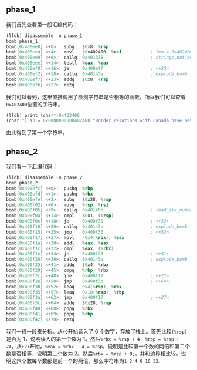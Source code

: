 ## phase_1

我们首先查看第一段汇编代码：

```asm
(lldb) disassemble -n phase_1
bomb`phase_1:
bomb[0x400ee0] <+0>:  subq   $0x8, %rsp
bomb[0x400ee4] <+4>:  movl   $0x402400, %esi           ; imm = 0x402400
bomb[0x400ee9] <+9>:  callq  0x401338                  ; strings_not_equal
bomb[0x400eee] <+14>: testl  %eax, %eax
bomb[0x400ef0] <+16>: je     0x400ef7                  ; <+23>
bomb[0x400ef2] <+18>: callq  0x40143a                  ; explode_bomb
bomb[0x400ef7] <+23>: addq   $0x8, %rsp
bomb[0x400efb] <+27>: retq
```

我们可以看到，这里直接调用了检测字符串是否相等的函数，所以我们可以查看`0x402400`位置的字符串。

```asm
(lldb) print (char*)0x402400
(char *) $3 = 0x0000000000402400 "Border relations with Canada have never been better."
```

由此得到了第一个字符串。

## phase_2

我们看一下汇编代码：

```asm
(lldb) disassemble -n phase_2
bomb`phase_2:
bomb[0x400efc] <+0>:  pushq  %rbp
bomb[0x400efd] <+1>:  pushq  %rbx
bomb[0x400efe] <+2>:  subq   $0x28, %rsp
bomb[0x400f02] <+6>:  movq   %rsp, %rsi
bomb[0x400f05] <+9>:  callq  0x40145c                  ; read_six_numbers
bomb[0x400f0a] <+14>: cmpl   $0x1, (%rsp)
bomb[0x400f0e] <+18>: je     0x400f30                  ; <+52>
bomb[0x400f10] <+20>: callq  0x40143a                  ; explode_bomb
bomb[0x400f15] <+25>: jmp    0x400f30                  ; <+52>
bomb[0x400f17] <+27>: movl   -0x4(%rbx), %eax
bomb[0x400f1a] <+30>: addl   %eax, %eax
bomb[0x400f1c] <+32>: cmpl   %eax, (%rbx)
bomb[0x400f1e] <+34>: je     0x400f25                  ; <+41>
bomb[0x400f20] <+36>: callq  0x40143a                  ; explode_bomb
bomb[0x400f25] <+41>: addq   $0x4, %rbx
bomb[0x400f29] <+45>: cmpq   %rbp, %rbx
bomb[0x400f2c] <+48>: jne    0x400f17                  ; <+27>
bomb[0x400f2e] <+50>: jmp    0x400f3c                  ; <+64>
bomb[0x400f30] <+52>: leaq   0x4(%rsp), %rbx
bomb[0x400f35] <+57>: leaq   0x18(%rsp), %rbp
bomb[0x400f3a] <+62>: jmp    0x400f17                  ; <+27>
bomb[0x400f3c] <+64>: addq   $0x28, %rsp
bomb[0x400f40] <+68>: popq   %rbx
bomb[0x400f41] <+69>: popq   %rbp
bomb[0x400f42] <+70>: retq
```

我们一段一段来分析。从`+9`开始读入了 6 个数字，存放了栈上。首先比较`(%rsp)`是否为 1，说明读入的第一个数为 1。然后`%rbx = %rsp + 4; %rbp = %rsp + 24`。从`+27`开始，`%eax = %rbx - 4 = %rsp`，说明是比较第一个数的两倍和第二个数是否相等，说明第二个数为 2。然后`%rbx = %rsp + 8;`，并和边界相比较。说明这六个数每个数都是前一个的两倍。那么字符串为`1 2 4 8 16 32。`
